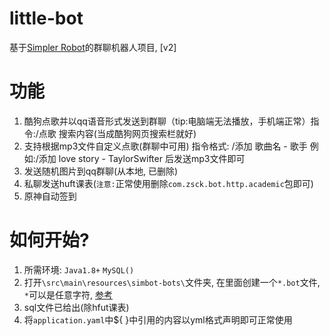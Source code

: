 # little-bot
基于[Simpler Robot](https://github.com/ForteScarlet/simpler-robot/tree/v2-dev)的群聊机器人项目, [v2]
# 功能
1. 酷狗点歌并以qq语音形式发送到群聊（tip:电脑端无法播放，手机端正常）指令:/点歌 搜索内容(当成酷狗网页搜索栏就好)
2. 支持根据mp3文件自定义点歌(群聊中可用)    指令格式: /添加 歌曲名 - 歌手 例如:/添加 love story - TaylorSwifter 后发送mp3文件即可
3. 发送随机图片到qq群聊(从本地, 已删除)
4. 私聊发送huft课表(`注意:`正常使用删除`com.zsck.bot.http.academic`包即可)
5. 原神自动签到

# 如何开始?
1. 所需环境: `Java1.8+`  `MySQL()`
2. 打开`\src\main\resources\simbot-bots\`文件夹, 在里面创建一个`*.bot`文件, `*`可以是任意字符, [参考](https://www.yuque.com/simpler-robot/simpler-robot-doc/fk6o3e#iUKbX)
3. sql文件已给出(除hfut课表)
4. 将`application.yaml`中${ }中引用的内容以yml格式声明即可正常使用